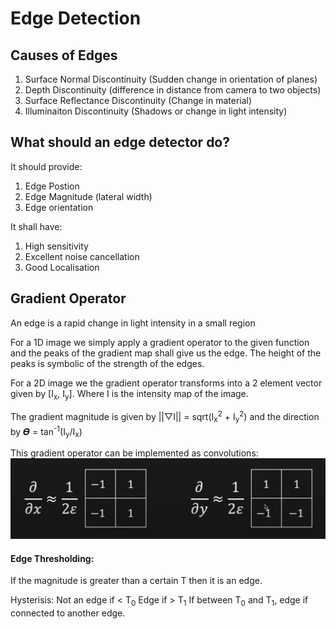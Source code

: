 # Edge Detection
## Causes of Edges
<ol>
	<li>Surface Normal Discontinuity (Sudden change in orientation of planes)</li>
	<li>Depth Discontinuity (difference in distance from camera to two objects)</li>
	<li>Surface Reflectance Discontinuity (Change in material)</li>
	<li>Illuminaiton Discontinuity (Shadows or change in light intensity)</li>
</ol>

## What should an edge detector do?
It should provide: 
<ol>
	<li>Edge Postion</li>
	<li>Edge Magnitude (lateral width)</li>
	<li>Edge orientation</li>
</ol>

It shall have:
<ol>
	<li>High sensitivity</li>
	<li>Excellent noise cancellation</li>
	<li>Good Localisation</li>
</ol>


## Gradient Operator

An edge is a rapid change in light intensity in a small region

For a 1D image we simply apply a gradient operator to the given function and the peaks of the gradient map shall give us the edge. The height of the peaks is symbolic of the strength of the edges.

For a 2D image we the gradient operator transforms into a 2 element vector given by [I<sub>x</sub>, I<sub>y</sub>]. Where I is the intensity map of the image. 

The gradient magnitude is given by ||▽I|| = sqrt(I<sub>x</sub><sup>2</sup> + I<sub>y</sub><sup>2</sup>) and the direction by 𝜭 = tan<sup>-1</sup>(I<sub>y</sub>/I<sub>x</sub>)

This gradient operator can be implemented as convolutions:
<img src="Gradient.png">

#### Edge Thresholding:
If the magnitude is greater than a certain T then it is an edge.

Hysterisis: 
Not an edge if < T<sub>0</sub>
Edge if > T<sub>1</sub>
If between T<sub>0</sub> and T<sub>1</sub>, edge if connected to another edge.

